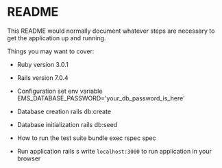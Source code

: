 # README

This README would normally document whatever steps are necessary to get the
application up and running.

Things you may want to cover:

* Ruby version
  3.0.1
  
* Rails version
  7.0.4

* Configuration
  set env variable EMS_DATABASE_PASSWORD='your_db_password_is_here'

* Database creation
  rails db:create

* Database initialization
  rails db:seed

* How to run the test suite
  bundle exec rspec spec

* Run application
  rails s
  write `localhost:3000` to run application in your browser

